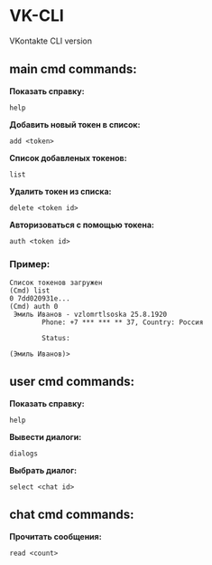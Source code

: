 # VK-CLI
VKontakte CLI version

## main cmd commands:
**Показать справку:**

`help`

**Добавить новый токен в список:**

`add <token>`

**Список добавленых токенов:**

`list`

**Удалить токен из списка:**

`delete <token id>`

**Авторизоваться с помощью токена:**

`auth <token id>`

### Пример:
```
Список токенов загружен
(Cmd) list
0 7dd020931e...
(Cmd) auth 0
 Эмиль Иванов - vzlomrtlsoska 25.8.1920
        Phone: +7 *** *** ** 37, Country: Россия
        
        Status:  
        
(Эмиль Иванов)>
```
 
 ## user cmd commands:
 
 **Показать справку:**
 
 `help`
 
 **Вывести диалоги:**
 
 `dialogs`
 
 **Выбрать диалог:**
 
 `select <chat id>`
 
 ## chat cmd commands:
 
 **Прочитать сообщения:**
 
 `read <count>`
 
